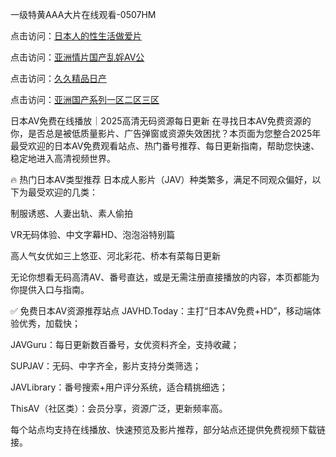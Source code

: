 一级特黄AAA大片在线观看-0507HM

点击访问：<a href="https://rtj-3zo.pages.dev/">日本人的性生活做爱片</a>

点击访问：<a href="https://fdhf-454.pages.dev/">亚洲情片国产乱婬AV公</a>

点击访问：<a href="https://gfd-5xg.pages.dev/">久久精品日产</a>

点击访问：<a href="https://cfad.pages.dev/">亚洲国产系列一区二区三区</a>

日本AV免费在线播放｜2025高清无码资源每日更新
在寻找日本AV免费资源的你，是否总是被低质量影片、广告弹窗或资源失效困扰？本页面为您整合2025年最受欢迎的日本AV免费观看站点、热门番号推荐、每日更新指南，帮助您快速、稳定地进入高清视频世界。

🔥 热门日本AV类型推荐
日本成人影片（JAV）种类繁多，满足不同观众偏好，以下为最受欢迎的几类：

制服诱惑、人妻出轨、素人偷拍

VR无码体验、中文字幕HD、泡泡浴特别篇

高人气女优如三上悠亚、河北彩花、桥本有菜每日更新

无论你想看无码高清AV、番号直达，或是无需注册直接播放的内容，本页都能为你提供入口与指南。

✅ 免费日本AV资源推荐站点
JAVHD.Today：主打“日本AV免费+HD”，移动端体验优秀，加载快；

JAVGuru：每日更新数百番号，女优资料齐全，支持收藏；

SUPJAV：无码、中字齐全，影片支持分类筛选；

JAVLibrary：番号搜索+用户评分系统，适合精挑细选；

ThisAV（社区类）：会员分享，资源广泛，更新频率高。

每个站点均支持在线播放、快速预览及影片推荐，部分站点还提供免费视频下载链接。




<span style="display:none;">[Canonical link](）</span>
